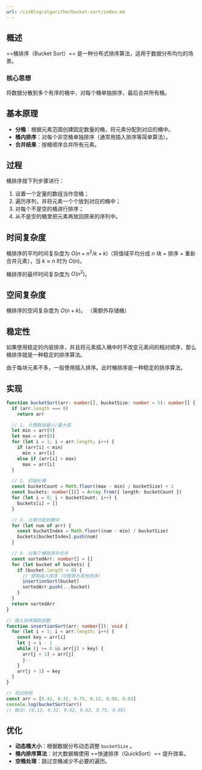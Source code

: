 ```yaml
---
url: /czxBlog/algorithm/bucket-sort/index.md
---
```

## 概述

\==桶排序（Bucket Sort）== 是一种分布式排序算法，适用于数据分布均匀的场景。

### 核心思想

将数据分散到多个有序的桶中，对每个桶单独排序，最后合并所有桶。

## 基本原理

* **分桶**：根据元素范围创建固定数量的桶，将元素分配到对应的桶中。
* **桶内排序**：对每个非空桶单独排序（通常用插入排序等简单算法）。
* **合并结果**：按桶顺序合并所有元素。

## 过程

桶排序按下列步骤进行：

1. 设置一个定量的数组当作空桶；
2. 遍历序列，并将元素一个个放到对应的桶中；
3. 对每个不是空的桶进行排序；
4. 从不是空的桶里把元素再放回原来的序列中。

## 时间复杂度

桶排序的平均时间复杂度为 $O(n + n^2/k + k)$（将值域平均分成 $n$ 块 + 排序 + 重新合并元素），当 $k\approx n$ 时为 $O(n)$。

桶排序的最坏时间复杂度为 $O(n^2)$。

## 空间复杂度

桶排序的空间复杂度为 $O(n + k)$。 （需额外存储桶）

## 稳定性

如果使用稳定的内层排序，并且将元素插入桶中时不改变元素间的相对顺序，那么桶排序就是一种稳定的排序算法。

由于每块元素不多，一般使用插入排序。此时桶排序是一种稳定的排序算法。

## 实现

```ts
function bucketSort(arr: number[], bucketSize: number = 5): number[] {
  if (arr.length === 0)
    return arr

  // 1. 计算数组最小/最大值
  let min = arr[0]
  let max = arr[0]
  for (let i = 1; i < arr.length; i++) {
    if (arr[i] < min)
      min = arr[i]
    else if (arr[i] > max)
      max = arr[i]
  }

  // 2. 初始化桶
  const bucketCount = Math.floor((max - min) / bucketSize) + 1
  const buckets: number[][] = Array.from({ length: bucketCount })
  for (let i = 0; i < bucketCount; i++) {
    buckets[i] = []
  }

  // 3. 元素分配到桶中
  for (let num of arr) {
    const bucketIndex = Math.floor((num - min) / bucketSize)
    buckets[bucketIndex].push(num)
  }

  // 4. 对每个桶排序并合并
  const sortedArr: number[] = []
  for (let bucket of buckets) {
    if (bucket.length > 0) {
      // 使用插入排序（可替换为其他排序）
      insertionSort(bucket)
      sortedArr.push(...bucket)
    }
  }
  return sortedArr
}

// 插入排序辅助函数
function insertionSort(arr: number[]): void {
  for (let i = 1; i < arr.length; i++) {
    const key = arr[i]
    let j = i - 1
    while (j >= 0 && arr[j] > key) {
      arr[j + 1] = arr[j]
      j--
    }
    arr[j + 1] = key
  }
}

// 测试用例
const arr = [0.42, 0.32, 0.75, 0.12, 0.98, 0.63]
console.log(bucketSort(arr))
// 输出: [0.12, 0.32, 0.42, 0.63, 0.75, 0.98]
```

## 优化

* **动态桶大小**：根据数据分布动态调整 `bucketSize` 。
* **桶内排序算法**：对大数据桶使用 ==快速排序（QuickSort）== 提升效率。
* **空桶处理**：跳过空桶减少不必要的遍历。
